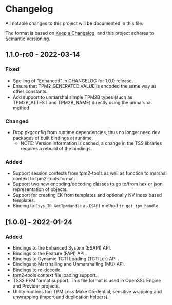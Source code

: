 # Changelog
All notable changes to this project will be documented in this file.

The format is based on [Keep a Changelog](https://keepachangelog.com/en/1.0.0/),
and this project adheres to [Semantic Versioning](https://semver.org/spec/v2.0.0.html).

## 1.1.0-rc0 - 2022-03-14
### Fixed
- Spelling of "Enhanced" in CHANGELOG for 1.0.0 release.
- Ensure that TPM2_GENERATED.VALUE is encoded the same way as other constants.
- Add support to unmarshal simple TPM2B types (such as TPM2B_ATTEST and TPM2B_NAME) directly using the 
  unmarshal method

### Changed
- Drop pkgconfig from runtime dependencies, thus no longer need dev packages of built bindings at runtime.
  - NOTE: Version information is cached, a change in the TSS libraries requires a rebuild of the bindings.

### Added
- Support session contexts from tpm2-tools as well as function to marshal context to tpm2-tools format.
- Support two new encoding/decoding classes to go to/from hex or json representation of objects.
- Support for creating EK from templates and optionally NV index based templates.
- Binding to `Esys_TR_GetTpmHandle` as `ESAPI` method `tr_get_tpm_handle`.

## [1.0.0] - 2022-01-24
### Added
- Bindings to the Enhanced System (ESAPI) API.
- Bindings to the Feature (FAPI) API .
- Bindings to Dynamic TCTI Loading (TCTILdr) API .
- Bindings to Marshalling and Unmarshalling (MU) API.
- Bindings to rc-decode.
- tpm2-tools context file loading support.
- TSS2 PEM format support. This file format is used in OpenSSL Engine and Provider projects.
- Utility routines for: TPM Less Make Credential, sensitive wrapping and unwrapping (import and duplication helpers).
